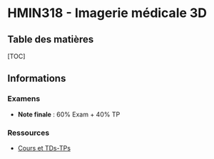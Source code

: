 # HMIN318 - Imagerie médicale 3D

## Table des matières

[TOC]

## Informations

### Examens

- **Note finale** : 60% Exam + 40% TP

### Ressources

- [Cours et TDs-TPs](http://www.lirmm.fr/~ferber/societes_virtuelles/index.html)
